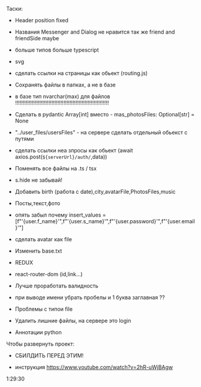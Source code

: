 Таски:

- Header position fixed
- Названия Messenger and Dialog не нравится      так же friend and friendSide maybe
- больше типов больше typescript

- svg

- сделать ссылки на страницы как обьект (routing.js)

- Сохранять файлы в папках, а не в базе

- в базе тип nvarchar(max) для файлов                 !!!!!!!!!!!!!!!!!!!!!!!!!!!!!!!!!!!!!!!!!!!!!!!!!!!!!!!!!!!!!!

- Сделать в pydantic Array[int] вместо - mas_photosFiles: Optional[str] = None

- "../user_files/usersFiles" - на сервере сделать отдельный обьекст с путями

- сделать ссылки неа зпросы как обьект (await axios.post(`${serverUrl}/auth/`,data))

- Поменять все файлы на .ts / tsx

- s.hide не забывай!

- Добавить birth (работа с date),city,avatarFile,PhotosFiles,music

- Посты,текст,фото

- опять забыл почему insert_values = [f"'{user.f_name}'",f"'{user.s_name}'",f"'{user.password}'",f"'{user.email}'"]

- сделать avatar как file

- Изменить base.txt

- REDUX

- react-router-dom (id,link...)

- Лучше проработать валидность

- при выводе имени убрать пробелы и 1 буква заглавная ??

- Проблемы с типои file

- Удалить лишние файлы, на сервере это login

- Аннотации python

Чтобы развернуть проект: 

- СБИЛДИТЬ ПЕРЕД ЭТИМ!

- инструкция https://www.youtube.com/watch?v=2hR-uWjBAgw

1:29:30
